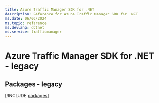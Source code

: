 ```yaml
---
title: Azure Traffic Manager SDK for .NET
description: Reference for Azure Traffic Manager SDK for .NET
ms.date: 06/05/2024
ms.topic: reference
ms.devlang: dotnet
ms.service: trafficmanager
---
```

# Azure Traffic Manager SDK for .NET - legacy
## Packages - legacy
[!INCLUDE [packages](traffic-manager-index.md)]